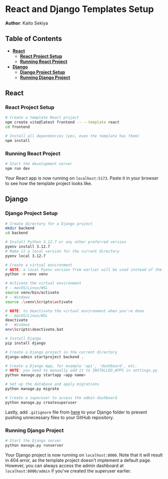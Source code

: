 # React and Django Templates Setup
**Author**: Kaito Sekiya  

## Table of Contents
* **[React](#React)**
    * **[React Project Setup](#react-project-setup)**
    * **[Running React Project](#running-react-project)**
* **[Django](#Django)**
    * **[Django Project Setup](#django-project-setup)**
    * **[Running Django Project](#running-django-project)**

## React

### React Project Setup
```bash
# Create a template React project
npm create vite@latest frontend -- --template react
cd frontend

# Install all dependencies (yes, even the template has them)
npm install
```

### Running React Project
```bash
# Start the development server
npm run dev
```
Your React app is now running on `localhost:5173`. Paste it in your browser to see how the template project looks like. 

## Django

### Django Project Setup

```bash
# Create directory for a Django project
mkdir backend
cd backend

# Install Python 3.12.7 or any other preferred version
pyenv install 3.12.7
# Make it a local version for the current directory
pyenv local 3.12.7

# Create a virtual environment
# NOTE: a local Pyenv version from earlier will be used instead of the system one
python -m venv venv

# Activate the virtual environment
# - macOS/Linux/WSL
source venv/bin/activate
# - Windows
source .\venv\Scripts\activate

# NOTE: to deactivate the virtual environment when you're done
# - macOS/Linux/WSL
deactivate
# - Windows
env\Scripts\deactivate.bat

# Install Django 
pip install django

# Create a Django project in the current directory
django-admin startproject backend .

# Create a Django App, for example 'api', 'dashboard', etc.
# NOTE: you need to manually add it to INSTALLED_APPS in settings.py
python manage.py startapp <app name>

# Set up the database and apply migrations
python manage.py migrate

# Create a superuser to access the admin dashboard
python manage.py createsuperuser
```

Lastly, add `.gitignore` file from [here](https://djangowaves.com/tips-tricks/gitignore-for-a-django-project/) to your Django folder to prevent pushing unnecessary files to your GitHub repository.

### Running Django Project
```bash
# Start the Django server
python manage.py runserver
```
Your Django project is now running on `localhost:8000`. Note that it will result in 404 error, as the template project doesn't implement a default page. However, you can always access the admin dashboard at `localhost:8000/admin` if you've created the superuser earlier.